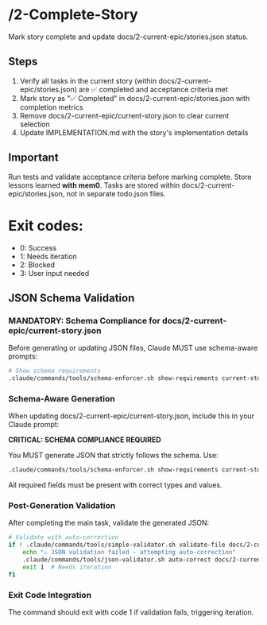 # /2-Complete-Story
Mark story complete and update docs/2-current-epic/stories.json status.

## Steps
1. Verify all tasks in the current story (within docs/2-current-epic/stories.json) are ✅ completed and acceptance criteria met
2. Mark story as "✅ Completed" in docs/2-current-epic/stories.json with completion metrics
3. Remove docs/2-current-epic/current-story.json to clear current selection
4. Update IMPLEMENTATION.md with the story's implementation details

## Important
Run tests and validate acceptance criteria before marking complete. Store lessons learned **with mem0**. Tasks are stored within docs/2-current-epic/stories.json, not in separate todo.json files.

# Exit codes:
- 0: Success
- 1: Needs iteration
- 2: Blocked
- 3: User input needed
## JSON Schema Validation
<!-- JSON_SCHEMA_VALIDATION -->

### MANDATORY: Schema Compliance for docs/2-current-epic/current-story.json

Before generating or updating JSON files, Claude MUST use schema-aware prompts:

```bash
# Show schema requirements
.claude/commands/tools/schema-enforcer.sh show-requirements current-story
```

### Schema-Aware Generation
When updating docs/2-current-epic/current-story.json, include this in your Claude prompt:

**CRITICAL: SCHEMA COMPLIANCE REQUIRED**

You MUST generate JSON that strictly follows the schema. Use:
```bash
.claude/commands/tools/schema-enforcer.sh show-requirements current-story
```

All required fields must be present with correct types and values.

### Post-Generation Validation
After completing the main task, validate the generated JSON:

```bash
# Validate with auto-correction
if ! .claude/commands/tools/simple-validator.sh validate-file docs/2-current-epic/current-story.json; then
    echo "⚠ JSON validation failed - attempting auto-correction"
    .claude/commands/tools/json-validator.sh auto-correct docs/2-current-epic/current-story.json
    exit 1  # Needs iteration
fi
```

### Exit Code Integration
The command should exit with code 1 if validation fails, triggering iteration.

<!-- /JSON_SCHEMA_VALIDATION -->
